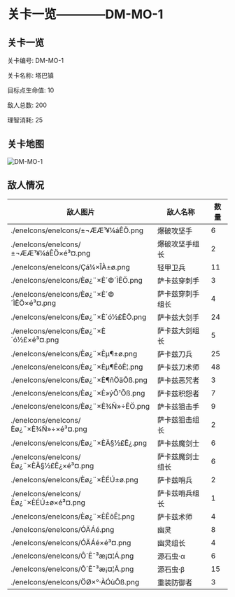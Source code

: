 # 关卡一览————DM-MO-1


## 关卡一览

关卡编号: DM-MO-1

关卡名称: 塔巴镇

目标点生命值: 10

敌人总数: 200

理智消耗: 25


## 关卡地图
![DM-MO-1](./oprMap/DM-MO-1.png)

## 敌人情况

| 敌人图片 | 敌人名称 | 数量  |
|---------|-----|-----|
| ./eneIcons/eneIcons/±¬ÆÆ¹¥¼áÊÖ.png| 爆破攻坚手  |   6  |
| ./eneIcons/eneIcons/±¬ÆÆ¹¥¼áÊÖ×é³¤.png| 爆破攻坚手组长  |   2  |
| ./eneIcons/eneIcons/Çá¼×ÎÀ±ø.png| 轻甲卫兵  |   11  |
| ./eneIcons/eneIcons/Èø¿¨×È´©´ÌÊÖ.png| 萨卡兹穿刺手  |   3  |
| ./eneIcons/eneIcons/Èø¿¨×È´©´ÌÊÖ×é³¤.png| 萨卡兹穿刺手组长  |   4  |
| ./eneIcons/eneIcons/Èø¿¨×È´ó½£ÊÖ.png| 萨卡兹大剑手  |   24  |
| ./eneIcons/eneIcons/Èø¿¨×È´ó½£×é³¤.png| 萨卡兹大剑组长  |   5  |
| ./eneIcons/eneIcons/Èø¿¨×Èµ¶±ø.png| 萨卡兹刀兵  |   25  |
| ./eneIcons/eneIcons/Èø¿¨×Èµ¶ÊõÊ¦.png| 萨卡兹刀术师  |   48  |
| ./eneIcons/eneIcons/Èø¿¨×È¶ñÖäÕß.png| 萨卡兹恶咒者  |   3  |
| ./eneIcons/eneIcons/Èø¿¨×È»ýÔ¹Õß.png| 萨卡兹积怨者  |   7  |
| ./eneIcons/eneIcons/Èø¿¨×È¾Ñ»÷ÊÖ.png| 萨卡兹狙击手  |   9  |
| ./eneIcons/eneIcons/Èø¿¨×È¾Ñ»÷×é³¤.png| 萨卡兹狙击组长  |   2  |
| ./eneIcons/eneIcons/Èø¿¨×ÈÄ§½£Ê¿.png| 萨卡兹魔剑士  |   6  |
| ./eneIcons/eneIcons/Èø¿¨×ÈÄ§½£Ê¿×é³¤.png| 萨卡兹魔剑士组长  |   6  |
| ./eneIcons/eneIcons/Èø¿¨×ÈÉÚ±ø.png| 萨卡兹哨兵  |   2  |
| ./eneIcons/eneIcons/Èø¿¨×ÈÉÚ±ø×é³¤.png| 萨卡兹哨兵组长  |   1  |
| ./eneIcons/eneIcons/Èø¿¨×ÈÊõÊ¦.png| 萨卡兹术师  |   4  |
| ./eneIcons/eneIcons/ÓÄÁé.png| 幽灵  |   8  |
| ./eneIcons/eneIcons/ÓÄÁé×é³¤.png| 幽灵组长  |   4  |
| ./eneIcons/eneIcons/Ô´Ê¯³æ¡¤¦Á.png| 源石虫·α  |   6  |
| ./eneIcons/eneIcons/Ô´Ê¯³æ¡¤¦Â.png| 源石虫·β  |   15  |
| ./eneIcons/eneIcons/ÖØ×°·ÀÓùÕß.png| 重装防御者  |   3  |
